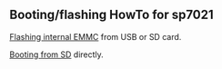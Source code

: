 Booting/flashing HowTo for sp7021
---------------------------------

[Flashing internal EMMC](flash_emmc.md) from USB or SD card.

[Booting from SD](boot_sd.md) directly.

